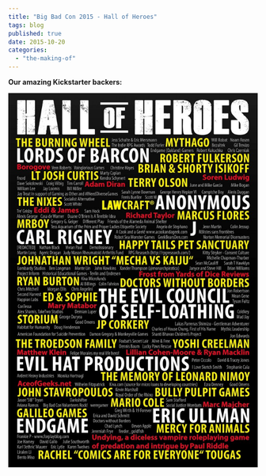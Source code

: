 ```yaml
---
title: "Big Bad Con 2015 - Hall of Heroes"
tags: blog
published: true
date: 2015-10-20
categories: 
  - "the-making-of"
---
```


**Our amazing Kickstarter backers:**

[![hallofheroes](/images/hallofheroes-683x1024.jpg)](http://www.bigbadcon.com/wp-content/uploads/2015/10/hallofheroes.jpg)
